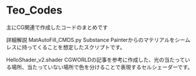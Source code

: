 # Teo_Codes
主にCG関連で作成したコードのまとめです

詳細解説
MatAutoFill_CMDS.py
Substance Painterからのマテリアルをシームレスに持ってくることを想定したスクリプトです。

HelloShader_v2.shader
CGWORLDの記事を参考に作成した、光の当たっている場所、当たっていない場所で色を分けることで表現するセルシェーダーです。
